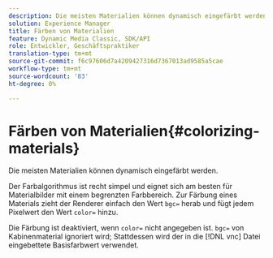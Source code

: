 ```yaml
---
description: Die meisten Materialien können dynamisch eingefärbt werden.
solution: Experience Manager
title: Färben von Materialien
feature: Dynamic Media Classic, SDK/API
role: Entwickler, Geschäftspraktiker
translation-type: tm+mt
source-git-commit: f6c97606d7a4209427316d7367013ad9585a5cae
workflow-type: tm+mt
source-wordcount: '83'
ht-degree: 0%

---
```



# Färben von Materialien{#colorizing-materials}

Die meisten Materialien können dynamisch eingefärbt werden.

Der Farbalgorithmus ist recht simpel und eignet sich am besten für Materialbilder mit einem begrenzten Farbbereich. Zur Färbung eines Materials zieht der Renderer einfach den Wert `bgc=` herab und fügt jedem Pixelwert den Wert `color=` hinzu.

Die Färbung ist deaktiviert, wenn `color=` nicht angegeben ist. `bgc=` von Kabinenmaterial ignoriert wird; Stattdessen wird der in die  [!DNL vnc] Datei eingebettete Basisfarbwert verwendet.

